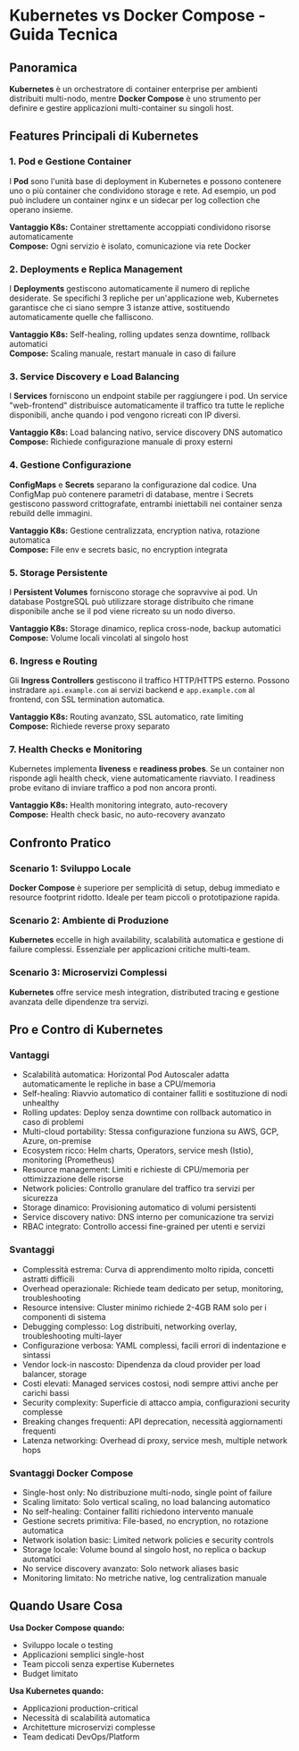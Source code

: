 # Kubernetes vs Docker Compose - Guida Tecnica

## Panoramica

**Kubernetes** è un orchestratore di container enterprise per ambienti distribuiti multi-nodo, mentre **Docker Compose** è uno strumento per definire e gestire applicazioni multi-container su singoli host.

## Features Principali di Kubernetes

### 1. Pod e Gestione Container

I **Pod** sono l'unità base di deployment in Kubernetes e possono contenere uno o più container che condividono storage e rete. Ad esempio, un pod può includere un container nginx e un sidecar per log collection che operano insieme.

**Vantaggio K8s:** Container strettamente accoppiati condividono risorse automaticamente  
**Compose:** Ogni servizio è isolato, comunicazione via rete Docker

### 2. Deployments e Replica Management

I **Deployments** gestiscono automaticamente il numero di repliche desiderate. Se specifichi 3 repliche per un'applicazione web, Kubernetes garantisce che ci siano sempre 3 istanze attive, sostituendo automaticamente quelle che falliscono.

**Vantaggio K8s:** Self-healing, rolling updates senza downtime, rollback automatici  
**Compose:** Scaling manuale, restart manuale in caso di failure

### 3. Service Discovery e Load Balancing

I **Services** forniscono un endpoint stabile per raggiungere i pod. Un service "web-frontend" distribuisce automaticamente il traffico tra tutte le repliche disponibili, anche quando i pod vengono ricreati con IP diversi.

**Vantaggio K8s:** Load balancing nativo, service discovery DNS automatico  
**Compose:** Richiede configurazione manuale di proxy esterni

### 4. Gestione Configurazione

**ConfigMaps** e **Secrets** separano la configurazione dal codice. Una ConfigMap può contenere parametri di database, mentre i Secrets gestiscono password crittografate, entrambi iniettabili nei container senza rebuild delle immagini.

**Vantaggio K8s:** Gestione centralizzata, encryption nativa, rotazione automatica  
**Compose:** File env e secrets basic, no encryption integrata

### 5. Storage Persistente

I **Persistent Volumes** forniscono storage che sopravvive ai pod. Un database PostgreSQL può utilizzare storage distribuito che rimane disponibile anche se il pod viene ricreato su un nodo diverso.

**Vantaggio K8s:** Storage dinamico, replica cross-node, backup automatici  
**Compose:** Volume locali vincolati al singolo host

### 6. Ingress e Routing

Gli **Ingress Controllers** gestiscono il traffico HTTP/HTTPS esterno. Possono instradare `api.example.com` ai servizi backend e `app.example.com` al frontend, con SSL termination automatica.

**Vantaggio K8s:** Routing avanzato, SSL automatico, rate limiting  
**Compose:** Richiede reverse proxy separato

### 7. Health Checks e Monitoring

Kubernetes implementa **liveness** e **readiness probes**. Se un container non risponde agli health check, viene automaticamente riavviato. I readiness probe evitano di inviare traffico a pod non ancora pronti.

**Vantaggio K8s:** Health monitoring integrato, auto-recovery  
**Compose:** Health check basic, no auto-recovery avanzato

## Confronto Pratico

### Scenario 1: Sviluppo Locale

**Docker Compose** è superiore per semplicità di setup, debug immediato e resource footprint ridotto. Ideale per team piccoli o prototipazione rapida.

### Scenario 2: Ambiente di Produzione

**Kubernetes** eccelle in high availability, scalabilità automatica e gestione di failure complessi. Essenziale per applicazioni critiche multi-team.

### Scenario 3: Microservizi Complessi

**Kubernetes** offre service mesh integration, distributed tracing e gestione avanzata delle dipendenze tra servizi.

## Pro e Contro di Kubernetes

### Vantaggi

- Scalabilità automatica: Horizontal Pod Autoscaler adatta automaticamente le repliche in base a CPU/memoria
- Self-healing: Riavvio automatico di container falliti e sostituzione di nodi unhealthy
- Rolling updates: Deploy senza downtime con rollback automatico in caso di problemi
- Multi-cloud portability: Stessa configurazione funziona su AWS, GCP, Azure, on-premise
- Ecosystem ricco: Helm charts, Operators, service mesh (Istio), monitoring (Prometheus)
- Resource management: Limiti e richieste di CPU/memoria per ottimizzazione delle risorse
- Network policies: Controllo granulare del traffico tra servizi per sicurezza
- Storage dinamico: Provisioning automatico di volumi persistenti
- Service discovery nativo: DNS interno per comunicazione tra servizi
- RBAC integrato: Controllo accessi fine-grained per utenti e servizi

### Svantaggi

- Complessità estrema: Curva di apprendimento molto ripida, concetti astratti difficili
- Overhead operazionale: Richiede team dedicato per setup, monitoring, troubleshooting
- Resource intensive: Cluster minimo richiede 2-4GB RAM solo per i componenti di sistema
- Debugging complesso: Log distribuiti, networking overlay, troubleshooting multi-layer
- Configurazione verbosa: YAML complessi, facili errori di indentazione e sintassi
- Vendor lock-in nascosto: Dipendenza da cloud provider per load balancer, storage
- Costi elevati: Managed services costosi, nodi sempre attivi anche per carichi bassi
- Security complexity: Superficie di attacco ampia, configurazioni security complesse
- Breaking changes frequenti: API deprecation, necessità aggiornamenti frequenti
- Latenza networking: Overhead di proxy, service mesh, multiple network hops

### Svantaggi Docker Compose

- Single-host only: No distribuzione multi-nodo, single point of failure
- Scaling limitato: Solo vertical scaling, no load balancing automatico
- No self-healing: Container falliti richiedono intervento manuale
- Gestione secrets primitiva: File-based, no encryption, no rotazione automatica
- Network isolation basic: Limited network policies e security controls
- Storage locale: Volume bound al singolo host, no replica o backup automatici
- No service discovery avanzato: Solo network aliases basic
- Monitoring limitato: No metriche native, log centralization manuale

## Quando Usare Cosa

**Usa Docker Compose quando:**

- Sviluppo locale o testing
- Applicazioni semplici single-host
- Team piccoli senza expertise Kubernetes
- Budget limitato

**Usa Kubernetes quando:**

- Applicazioni production-critical
- Necessità di scalabilità automatica
- Architetture microservizi complesse
- Team dedicati DevOps/Platform
